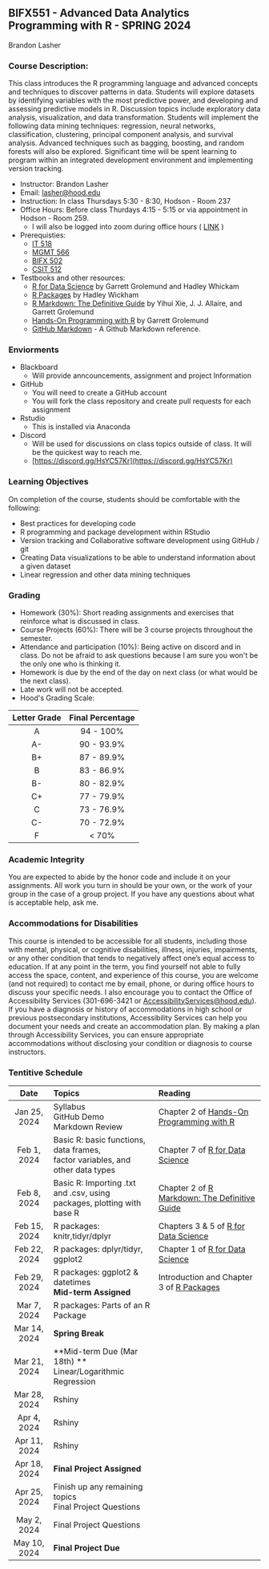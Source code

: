 ## **BIFX551 - Advanced Data Analytics Programming with R - SPRING 2024**

Brandon Lasher

### Course Description:

This class introduces the R programming language and advanced concepts and techniques to discover patterns in data. Students will explore datasets by identifying variables with the most predictive power, and developing and assessing predictive models in R. Discussion topics include exploratory data analysis, visualization, and data transformation. Students will implement the following data mining techniques: regression, neural networks, classification, clustering, principal component analysis, and survival analysis. Advanced techniques such as bagging, boosting, and random forests will also be explored. Significant time will be spent learning to program within an integrated development environment and implementing version tracking.

* Instructor: Brandon Lasher
* Email: lasher@hood.edu
* Instruction: In class Thursdays 5:30 - 8:30, Hodson - Room 237 
* Office Hours: Before class Thurdays 4:15 - 5:15 or via appointment in Hodson - Room 259.
  * I will also be logged into zoom during office hours ( [LINK](https://zoom.us/j/94711205232?pwd=UVlDbmExMThaVzM2Y1g0WE90czdadz09) )
* Prerequisties:
  * [IT 518](https://hood.smartcatalogiq.com/en/2021-2022/Catalog/Graduate-Courses/IT-Information-Technology/500/IT-518)
  * [MGMT 566](https://hood.smartcatalogiq.com/en/2021-2022/Catalog/Graduate-Courses/MGMT-Business-Administration/500/MGMT-566)
  * [BIFX 502](https://hood.smartcatalogiq.com/en/2021-2022/Catalog/Graduate-Courses/BIFX-Bioinformatics/500/BIFX-502)
  * [CSIT 512](https://hood.smartcatalogiq.com/en/2021-2022/Catalog/Graduate-Courses/IT-Information-Technology/500/CSIT-512)
* Testbooks and other resources:
  * [R for Data Science](https://r4ds.hadley.nz/) by Garrett Grolemund and Hadley Whickam
  * [R Packages](https://r-pkgs.org/) by Hadley Wickham
  * [R Markdown: The Definitive Guide](https://bookdown.org/yihui/rmarkdown/) by Yihui Xie, J. J. Allaire, and Garrett Grolemund
  * [Hands-On Programming with R](https://rstudio-education.github.io/hopr/) by Garrett Grolemund
  * [GitHub Markdown](https://docs.github.com/en/get-started/writing-on-github/getting-started-with-writing-and-formatting-on-github/basic-writing-and-formatting-syntax) - A Github Markdown reference.
### Enviorments 
* Blackboard
  * Will provide anncouncements, assignment and project Information
* GitHub
  * You will need to create a GitHub account
  * You will fork the class repository and create pull requests for each assignment
* Rstudio
  * This is installed via Anaconda
* Discord
  * Will be used for discussions on class topics outside of class. It will be the quickest way to reach me.
  * [https://discord.gg/HsYC57Kr](https://discord.gg/HsYC57Kr)

### Learning Objectives
On completion of the course, students should be comfortable with the following:
* Best practices for developing code
* R programming and package development within RStudio
* Version tracking and Collaborative software development using GitHub / git
* Creating Data visualizations to be able to understand information about a given dataset
* Linear regression and other data mining techniques

### Grading
* Homework (30%): Short reading assignments and exercises that reinforce what is discussed in class. 
* Course Projects (60%): There will be 3 course projects throughout the semester.
* Attendance and participation (10%): Being active on discord and in class. Do not be afraid to ask questions because I am sure you won't be the only one who is thinking it.
* Homework is due by the end of the day on next class (or what would be the next class).
* Late work will not be accepted. 
* Hood's Grading Scale:

| Letter Grade | Final Percentage |
|:------------:|:----------------:|
|A| 94 - 100%|
|A-| 90 - 93.9%|
|B+|	87 - 89.9%|
|B|	83 - 86.9%|
|B-|	80 - 82.9%|
|C+|	77 - 79.9%|
|C|	73 - 76.9%|
|C-|	70 - 72.9%|
|F|	< 70%|

### Academic Integrity
You are expected to abide by the honor code and include it on your assignments. All work you turn in should be your own, or the work of your group in the case of a group project. If you have any questions about what is acceptable help, ask me.

### Accommodations for Disabilities
This course is intended to be accessible for all students, including those with mental, physical, or cognitive disabilities, illness, injuries, impairments, or any other condition that tends to negatively affect one’s equal access to education. If at any point in the term, you find yourself not able to fully access the space, content, and experience of this course, you are welcome (and not required) to contact me by email, phone, or during office hours to discuss your specific needs. I also encourage you to contact the Office of Accessibility Services (301-696-3421 or AccessibilityServices@hood.edu). If you have a diagnosis or history of accommodations in high school or previous postsecondary institutions, Accessibility Services can help you document your needs and create an accommodation plan. By making a plan through Accessibility Services, you can ensure appropriate accommodations without disclosing your condition or diagnosis to course instructors.

### Tentitive Schedule

|Date|Topics|Reading|
|:---:|:---|:---|
|Jan 25, 2024| Syllabus <br> GitHub Demo <br> Markdown Review| Chapter 2 of [Hands-On Programming with R](https://rstudio-education.github.io/hopr/)  |
|Feb 1, 2024| Basic R: basic functions, data frames, <br> factor variables, and other data types | Chapter 7 of [R for Data Science](https://r4ds.hadley.nz/) |
|Feb 8, 2024| Basic R: Importing .txt and .csv, using <br> packages, plotting with base R | Chapter 2 of [R Markdown: The Definitive Guide](https://bookdown.org/yihui/rmarkdown/) |
|Feb 15, 2024| R packages: knitr,tidyr/dplyr | Chapters 3 & 5 of [R for Data Science](https://r4ds.hadley.nz/)  |
|Feb 22, 2024| R packages: dplyr/tidyr, ggplot2| Chapter 1 of [R for Data Science](https://r4ds.hadley.nz/) |
|Feb 29, 2024| R packages: ggplot2 & datetimes <br> **Mid-term Assigned** | Introduction and Chapter 3 of [R Packages](https://r-pkgs.org/)  |
|Mar 7, 2024| R packages: Parts of an R Package | |
|Mar 14, 2024| **Spring Break** | |
|Mar 21, 2024| **Mid-term Due (Mar 18th) ** <br> Linear/Logarithmic Regression | |
|Mar 28, 2024| Rshiny | |
|Apr 4, 2024| Rshiny | |
|Apr 11, 2024| Rshiny | |
|Apr 18, 2024| **Final Project Assigned** | |
|Apr 25, 2024| Finish up any remaining topics <br> Final Project Questions | |
|May 2, 2024| Final Project Questions | |
|May 10, 2024| **Final Project Due** | |






  
